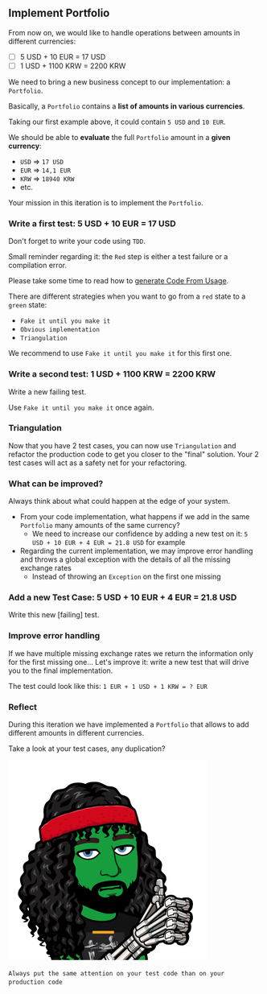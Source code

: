 ## Implement Portfolio

From now on, we would like to handle operations between amounts in different currencies:
- [ ] 5 USD + 10 EUR = 17 USD
- [ ] 1 USD + 1100 KRW = 2200 KRW

We need to bring a new business concept to our implementation: a `Portfolio`.

Basically, a `Portfolio` contains a **list of amounts in various currencies**. 

Taking our first example above, it could contain `5 USD` and `10 EUR`.

We should be able to **evaluate** the full `Portfolio` amount in a **given currency**:
- `USD` => `17 USD`
- `EUR` => `14,1 EUR`
- `KRW` => `18940 KRW`
- etc.

Your mission in this iteration is to implement the `Portfolio`.

### Write a first test: 5 USD + 10 EUR = 17 USD
Don't forget to write your code using `TDD`.

Small reminder regarding it: the `Red` step is either a test failure or a compilation error.

Please take some time to read how to [generate Code From Usage](https://xtrem-tdd.netlify.app/Flavours/generate-code-from-usage).

There are different strategies when you want to go from a `red` state to a `green` state:
- `Fake it until you make it`
- `Obvious implementation`
- `Triangulation`

We recommend to use `Fake it until you make it` for this first one.

### Write a second test: 1 USD + 1100 KRW = 2200 KRW
Write a new failing test.

Use `Fake it until you make it` once again.

### Triangulation
Now that you have 2 test cases, you can now use `Triangulation` and refactor the production code to get you closer to the "final" solution.
Your 2 test cases will act as a safety net for your refactoring.

### What can be improved?
Always think about what could happen at the edge of your system.

- From your code implementation, what happens if we add in the same `Portfolio` many amounts of the same currency?
  - We need to increase our confidence by adding a new test on it: `5 USD + 10 EUR + 4 EUR = 21.8 USD` for example
- Regarding the current implementation, we may improve error handling and throws a global exception with the details of all the missing exchange rates
  - Instead of throwing an `Exception` on the first one missing

### Add a new Test Case: 5 USD + 10 EUR + 4 EUR = 21.8 USD
Write this new [failing] test.

### Improve error handling
If we have multiple missing exchange rates we return the information only for the first missing one...
Let's improve it: write a new test that will drive you to the final implementation.

The test could look like this: `1 EUR + 1 USD + 1 KRW = ? EUR`

### Reflect
During this iteration we have implemented a `Portfolio` that allows to add different amounts in different currencies. 

Take a look at your test cases, any duplication?

![Generate code from usage](../img/generate-code.png)

`Always put the same attention on your test code than on your production code`
